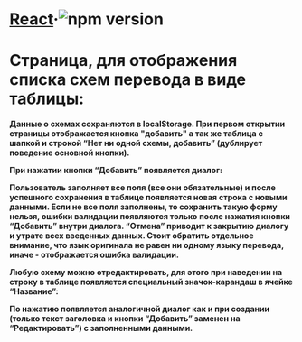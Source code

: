# [React](https://reactjs.org/)&middot;![npm version](https://img.shields.io/npm/v/react.svg?style=flat)
# Страница, для отображения списка схем перевода в виде таблицы:
  **Данные о схемах сохраняются в localStorage. При первом открытии страницы
    отображается кнопка "добавить" а так же таблица с шапкой и строкой “Нет ни одной схемы,
    добавить” (дублирует поведение основной кнопки).**
  
  **При нажатии кнопки “Добавить” появляется диалог:**
  
  **Пользователь заполняет все поля (все они обязательные) и после успешного сохранения
    в таблице появляется новая строка с новыми данными. Если не все поля заполнены, то
    сохранить такую форму нельзя, ошибки валидации появляются только после нажатия
    кнопки “Добавить” внутри диалога. “Отмена” приводит к закрытию диалогу и утрате всех
    введенных данных. Стоит обратить отдельное внимание, что язык оригинала не равен ни
    одному языку перевода, иначе - отображается ошибка валидации.**
  
  **Любую схему можно отредактировать, для этого при наведении на строку в таблице
    появляется специальный значок-карандаш в ячейке “Название”:**
    
  **По нажатию появляется аналогичной диалог как и при создании (только текст заголовка и
      кнопки “Добавить” заменен на “Редактировать”) с заполненными данными.**
    
  ##